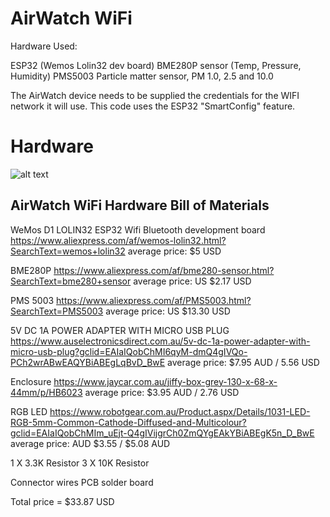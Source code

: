 AirWatch WiFi
==============


Hardware Used:

ESP32 (Wemos Lolin32 dev board)
BME280P sensor (Temp, Pressure, Humidity)
PMS5003 Particle matter sensor, PM 1.0, 2.5 and 10.0


The AirWatch device needs to be supplied the credentials for the WIFI network it will use. 
This code uses the ESP32 "SmartConfig" feature. 

Hardware
=================

![alt text](https://github.com/rorygleeson/AirWatch/blob/master/Devices/WiFi/WIFI.png)




AirWatch WiFi Hardware Bill of Materials
----------------------------------------

WeMos D1 LOLIN32 ESP32 Wifi Bluetooth development board
https://www.aliexpress.com/af/wemos-lolin32.html?SearchText=wemos+lolin32
average price: $5 USD




BME280P
https://www.aliexpress.com/af/bme280-sensor.html?SearchText=bme280+sensor
average price: US $2.17  USD


PMS 5003
https://www.aliexpress.com/af/PMS5003.html?SearchText=PMS5003
average price: US $13.30 USD



 

5V DC 1A POWER ADAPTER WITH MICRO USB PLUG
https://www.auselectronicsdirect.com.au/5v-dc-1a-power-adapter-with-micro-usb-plug?gclid=EAIaIQobChMI6qyM-dmQ4gIVQo-PCh2wrABwEAQYBiABEgLqBvD_BwE
average price: $7.95 AUD /  5.56 USD


Enclosure
https://www.jaycar.com.au/jiffy-box-grey-130-x-68-x-44mm/p/HB6023
average price: $3.95 AUD  / 2.76 USD

RGB LED
https://www.robotgear.com.au/Product.aspx/Details/1031-LED-RGB-5mm-Common-Cathode-Diffused-and-Multicolour?gclid=EAIaIQobChMIm_uEjt-Q4gIVijgrCh0ZmQYgEAkYBiABEgK5n_D_BwE
average price: AUD $3.55 / $5.08 AUD



1 X 3.3K Resistor
3 X  10K Resistor

Connector wires
PCB solder board

Total price =   $33.87  USD
